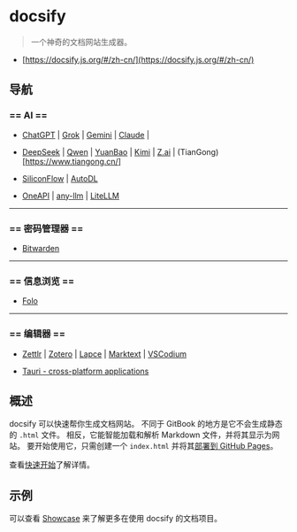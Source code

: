 # docsify

> 一个神奇的文档网站生成器。
- [https://docsify.js.org/#/zh-cn/](https://docsify.js.org/#/zh-cn/)

## 导航

### == AI ==

- [ChatGPT](https://chatgpt.com/) | [Grok](https://grok.com/) | [Gemini](https://gemini.google.com/) | [Claude](https://claude.ai/) | 
- [DeepSeek](https://www.deepseek.com/) | [Qwen](https://chat.qwen.ai/) | [YuanBao](https://yuanbao.tencent.com/) | [Kimi](https://www.kimi.com/) | [Z.ai](https://chat.z.ai/) | (TianGong)[https://www.tiangong.cn/]

- [SiliconFlow](https://www.siliconflow.cn/) | [AutoDL](https://www.autodl.com/)

- [OneAPI](https://github.com/songquanpeng/one-api) | [any-llm](https://github.com/mozilla-ai/any-llm) | [LiteLLM](https://github.com/BerriAI/litellm)

---

### == 密码管理器 ==

- [Bitwarden](https://vault.bitwarden.com/)

--- 

### == 信息浏览 ==

- [Folo](https://app.follow.is/)

--- 

### == 编辑器 ==

- [Zettlr](https://www.zettlr.com/) | [Zotero](https://www.zotero.org/) | [Lapce](https://lap.dev/lapce/) | [Marktext](https://github.com/marktext/marktext/) | [VSCodium](https://vscodium.com/)

-  [Tauri - cross-platform applications](https://tauri.app/)


## 概述

docsify 可以快速帮你生成文档网站。 不同于 GitBook 的地方是它不会生成静态的 `.html` 文件。 相反，它能智能加载和解析 Markdown 文件，并将其显示为网站。 要开始使用它，只需创建一个 `index.html` 并将其[部署到 GitHub Pages](zh-cn/deploy.md)。

查看[快速开始](https://docsify.js.org/#/zh-cn/)了解详情。

## 示例

可以查看 [Showcase](https://github.com/docsifyjs/docsify/#showcase) 来了解更多在使用 docsify 的文档项目。


